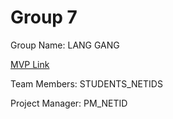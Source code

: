 # Group 7
Group Name: LANG GANG

[MVP Link](http://cs196.cs.illinois.edu)

Team Members: STUDENTS_NETIDS

Project Manager: PM_NETID
